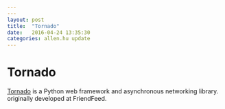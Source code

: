```yaml
---
---
layout: post
title:  "Tornado"
date:   2016-04-24 13:35:30
categories: allen.hu update
---
```



# Tornado

[Tornado](http://www.tornadoweb.org/) is a Python web  framework and asynchronous networking library. originally developed at FriendFeed.







